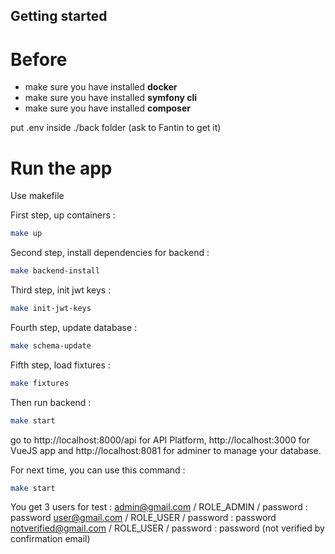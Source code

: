 ## Getting started

# Before
- make sure you have installed **docker**
- make sure you have installed **symfony cli**
- make sure you have installed **composer**

put .env inside ./back folder (ask to Fantin to get it)

# Run the app

Use makefile

First step, up containers :
```bash
make up
```

Second step, install dependencies for backend :
```bash
make backend-install
```

Third step, init jwt keys :
```bash
make init-jwt-keys
```

Fourth step, update database :
```bash
make schema-update
```

Fifth step, load fixtures :
```bash
make fixtures
```

Then run backend :
```bash
make start
```

go to http://localhost:8000/api for API Platform, http://localhost:3000 for VueJS app and http://localhost:8081 for adminer to manage your database.

For next time, you can use this command :
```bash
make start
```

You get 3 users for test :
admin@gmail.com / ROLE_ADMIN / password : password
user@gmail.com / ROLE_USER / password : password 
notverified@gmail.com / ROLE_USER / password : password (not verified by confirmation email)